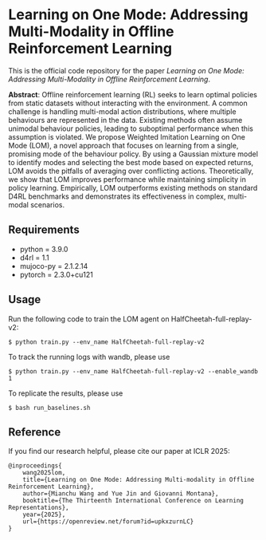 # Learning on One Mode: Addressing Multi-Modality in Offline Reinforcement Learning

This is the official code repository for the paper *Learning on One Mode: Addressing Multi-Modality in Offline Reinforcement Learning*.

**Abstract**: Offline reinforcement learning (RL) seeks to learn optimal policies from static datasets without interacting with the environment. A common challenge is handling multi-modal action distributions, where multiple behaviours are represented in the data. Existing methods often assume unimodal behaviour policies, leading to suboptimal performance when this assumption is violated. We propose Weighted Imitation Learning on One Mode (LOM), a novel approach that focuses on learning from a single, promising mode of the behaviour policy. By using a Gaussian mixture model to identify modes and selecting the best mode based on expected returns, LOM avoids the pitfalls of averaging over conflicting actions. Theoretically, we show that LOM improves performance while maintaining simplicity in policy learning. Empirically, LOM outperforms existing methods on standard D4RL benchmarks and demonstrates its effectiveness in complex, multi-modal scenarios.


## Requirements

* python = 3.9.0
* d4rl = 1.1
* mujoco-py = 2.1.2.14
* pytorch = 2.3.0+cu121

## Usage

Run the following code to train the LOM agent on HalfCheetah-full-replay-v2:
```
$ python train.py --env_name HalfCheetah-full-replay-v2
```
To track the running logs with wandb, please use
```
$ python train.py --env_name HalfCheetah-full-replay-v2 --enable_wandb 1
```
To replicate the results, please use
```
$ bash run_baselines.sh
```

## Reference

If you find our research helpful, please cite our paper at ICLR 2025:
```
@inproceedings{
    wang2025lom,
    title={Learning on One Mode: Addressing Multi-modality in Offline Reinforcement Learning},
    author={Mianchu Wang and Yue Jin and Giovanni Montana},
    booktitle={The Thirteenth International Conference on Learning Representations},
    year={2025},
    url={https://openreview.net/forum?id=upkxzurnLC}
}
```
